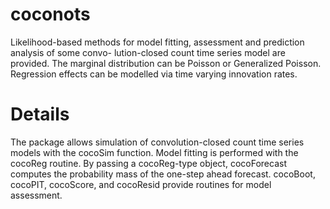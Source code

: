 # coconots
Likelihood-based methods for model fitting, assessment and prediction analysis of some convo- lution-closed count time series model are provided. The marginal distribution can be Poisson or Generalized Poisson. Regression effects can be modelled via time varying innovation rates.

# Details
The package allows simulation of convolution-closed count time series models with the cocoSim
function. Model fitting is performed with the cocoReg routine. By passing a cocoReg-type object,
cocoForecast computes the probability mass of the one-step ahead forecast. cocoBoot, cocoPIT,
cocoScore, and cocoResid provide routines for model assessment.

